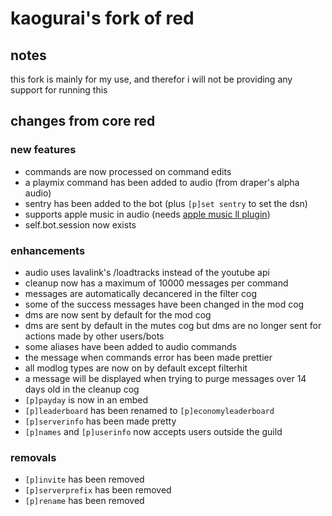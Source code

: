 # kaogurai's fork of red

## notes
this fork is mainly for my use, and therefor i will not be providing any support for running this

## changes from core red

### new features
- commands are now processed on command edits
- a playmix command has been added to audio (from draper's alpha audio)
- sentry has been added to the bot (plus `[p]set sentry` to set the dsn)
- supports apple music in audio (needs [apple music ll plugin](https://github.com/Topis-Lavalink-Plugins/Topis-Source-Managers-Plugin))
- self.bot.session now exists

### enhancements
- audio uses lavalink's /loadtracks instead of the youtube api
- cleanup now has a maximum of 10000 messages per command
- messages are automatically decancered in the filter cog
- some of the success messages have been changed in the mod cog
- dms are now sent by default for the mod cog
- dms are sent by default in the mutes cog but dms are no longer sent for actions made by other users/bots
- some aliases have been added to audio commands
- the message when commands error has been made prettier
- all modlog types are now on by default except filterhit
- a message will be displayed when trying to purge messages over 14 days old in the cleanup cog
- `[p]payday` is now in an embed
- `[p]leaderboard` has been renamed to `[p]economyleaderboard`
- `[p]serverinfo` has been made pretty
- `[p]names` and `[p]userinfo` now accepts users outside the guild

### removals
- `[p]invite` has been removed
- `[p]serverprefix` has been removed
- `[p]rename` has been removed

